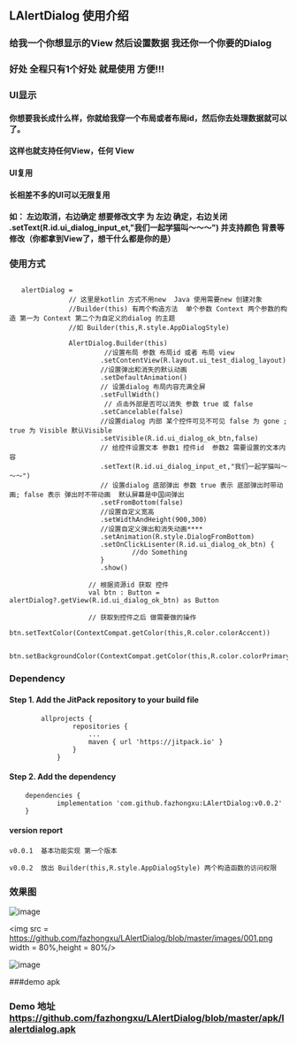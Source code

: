 ## LAlertDialog 使用介绍

### 给我一个你想显示的View 然后设置数据 我还你一个你要的Dialog

### 好处  全程只有1个好处 就是使用   方便!!! 


### UI显示
#### 你想要我长成什么样，你就给我穿一个布局或者布局id，然后你去处理数据就可以了。
#### 这样也就支持任何View，任何 View

#### UI复用
#### 长相差不多的UI可以无限复用

#### 如： 左边取消，右边确定  想要修改文字  为 左边 确定，右边关闭  .setText(R.id.ui_dialog_input_et,"我们一起学猫叫～～～") 并支持颜色 背景等修改（你都拿到View了，想干什么都是你的是）

### 使用方式 
```

   alertDialog =
               // 这里是kotlin 方式不用new  Java 使用需要new 创建对象
               //Builder(this) 有两个构造方法  单个参数 Context 两个参数的构造 第一为 Context 第二个为自定义的dialog 的主题 
               //如 Builder(this,R.style.AppDialogStyle)
               
               AlertDialog.Builder(this)   
                        //设置布局 参数 布局id 或者 布局 view
                       .setContentView(R.layout.ui_test_dialog_layout) 
                       //设置弹出和消失的默认动画           
                       .setDefaultAnimation()  
                       // 设置dialog 布局内容充满全屏                                   
                       .setFullWidth()      
                        // 点击外部是否可以消失 参数 true 或 false                                      
                       .setCancelable(false)     
                       //设置dialog 内部 某个控件可见不可见 false 为 gone ; true 为 Visible 默认Visible                                
                       .setVisible(R.id.ui_dialog_ok_btn,false)   
                       // 给控件设置文本 参数1 控件id  参数2 需要设置的文本内容         
                       .setText(R.id.ui_dialog_input_et,"我们一起学猫叫～～～") 
                       // 设置dialog 底部弹出 参数 true 表示 底部弹出时带动画; false 表示 弹出时不带动画  默认屏幕是中国间弹出 
                       .setFromBottom(false)     
                       //设置自定义宽高                                  
                       .setWidthAndHeight(900,300) 
                       //设置自定义弹出和消失动画****                  
                       .setAnimation(R.style.DialogFromBottom)  
                       .setOnClickLisenter(R.id.ui_dialog_ok_btn) {
                               //do Something
                       }       
                       .show()                                                     

                    // 根据资源id 获取 控件 
                    val btn : Button = alertDialog?.getView(R.id.ui_dialog_ok_btn) as Button

                    // 获取到控件之后 做需要做的操作
                    btn.setTextColor(ContextCompat.getColor(this,R.color.colorAccent))

                    btn.setBackgroundColor(ContextCompat.getColor(this,R.color.colorPrimaryDark))
```
### Dependency

#### Step 1. Add the JitPack repository to your build file
    
```
        allprojects {
                repositories {
                    ...
                    maven { url 'https://jitpack.io' }
                }
            }
```
#### Step 2. Add the dependency

```
    dependencies {
	        implementation 'com.github.fazhongxu:LAlertDialog:v0.0.2'
	}
```

#### version report

    v0.0.1  基本功能实现 第一个版本
    
    v0.0.2  放出 Builder(this,R.style.AppDialogStyle) 两个构造函数的访问权限  

### 效果图 

![image](https://github.com/fazhongxu/LAlertDialog/blob/master/images/001.png)

<img src = https://github.com/fazhongxu/LAlertDialog/blob/master/images/001.png width = 80%,height = 80%/>


![image](https://github.com/fazhongxu/LAlertDialog/blob/master/images/002.png)


###demo apk
### Demo 地址  https://github.com/fazhongxu/LAlertDialog/blob/master/apk/lalertdialog.apk
